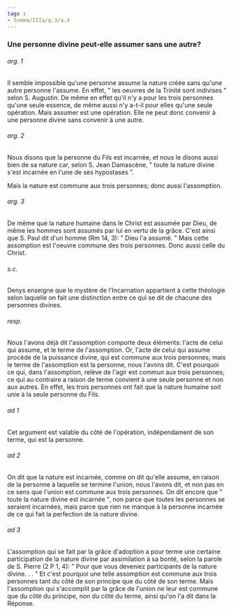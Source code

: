 ```yaml
---
tags : 
- Summa/IIIa/q.3/a.4
---
```


### Une personne divine peut-elle assumer sans une autre?

###### arg. 1
Il semble impossible qu'une personne assume la nature créée sans qu'une autre personne l'assume. En effet, " les oeuvres de la Trinité sont indivises " selon S. Augustin. De même en effet qu'il n'y a pour les trois personnes qu'une seule essence, de même aussi n'y a-t-il pour elles qu'une seule opération. Mais assumer est une opération. Elle ne peut donc convenir à une personne divine sans convenir à une autre. 

###### arg. 2
Nous disons que la personne du Fils est incarnée, et nous le disons aussi bien de sa nature car, selon S. Jean Damascène, " toute la nature divine s'est incarnée en l'une de ses hypostases ". 

Mais la nature est commune aux trois personnes; donc aussi l'assomption. 

###### arg. 3
De même que la nature humaine dans le Christ est assumée par Dieu, de même les hommes sont assumés par lui en vertu de la grâce. C'est ainsi que S. Paul dit d'un homme (Rm 14, 3): " Dieu l'a assumé. " Mais cette assomption est l'oeuvre commune des trois personnes. Donc aussi celle du Christ. 

###### s.c.
Denys enseigne que le mystère de l'Incarnation appartient à cette théologie selon laquelle on fait une distinction entre ce qui se dit de chacune des personnes divines. 

###### resp.
Nous l'avons déjà dit l'assomption comporte deux éléments: l'acte de celui qui assume, et le terme de l'assomption. Or, l'acte de celui qui assume procède de la puissance divine, qui est commune aux trois personnes; mais le terme de l'assomption est la personne, nous l'avons dit. C'est pourquoi ce qui, dans l'assomption, relève de l'agir est commun aux trois personnes; ce qui au contraire a raison de terme convient à une seule personne et non aux autres. En effet, les trois personnes ont fait que la nature humaine soit unie à la seule personne du Fils. 

###### ad 1
Cet argument est valable du côté de l'opération, indépendament de son terme, qui est la personne. 

###### ad 2
On dit que la nature est incarnée, comme on dit qu'elle assume, en raison de la personne à laquelle se termine l'union, nous l'avons dit, et non pas en ce sens que l'union est commune aux trois personnes. On dit encore que " toute la nature divine est incarnée ", non parce que toutes les personnes se seraient incarnées, mais parce que rien ne manque à la personne incarnée de ce qui fait la perfection de la nature divine. 

###### ad 3
L'assomption qui se fait par la grâce d'adoption a pour terme une certaine participation de la nature divine par assimilation à sa bonté, selon la parole de S. Pierre (2 P 1, 4): " Pour que vous deveniez participants de la nature divine. . . " Et c'est pourquoi une telle assomption est commune aux trois personnes tant du côté de son principe que du côté de son terme. Mais l'assomption qui s'accomplit par la grâce de l'union ne leur est commune que du côté du principe, non du côté du terme, ainsi qu'on l'a dit dans la Réponse. 

